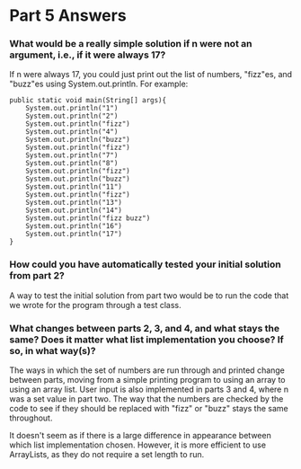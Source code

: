 # Part 5 Answers

### What would be a really simple solution if n were not an argument, i.e., if it were always 17?

If n were always 17, you could just print out the list of numbers, "fizz"es, and "buzz"es using System.out.println.  For example:

```
public static void main(String[] args){
    System.out.println("1")
    System.out.println("2")
    System.out.println("fizz")
    System.out.println("4")
    System.out.println("buzz")
    System.out.println("fizz")
    System.out.println("7")
    System.out.println("8")
    System.out.println("fizz")
    System.out.println("buzz")
    System.out.println("11")
    System.out.println("fizz")
    System.out.println("13")
    System.out.println("14")
    System.out.println("fizz buzz")
    System.out.println("16")
    System.out.println("17")
}
```

### How could you have automatically tested your initial solution from part 2?

A way to test the initial solution from part two would be to run the code that we wrote for the program through a test class.

### What changes between parts 2, 3, and 4, and what stays the same? Does it matter what list implementation you choose? If so, in what way(s)?

The ways in which the set of numbers are run through and printed change between parts, moving from a simple printing program to using an array to using an array list.  User input is also implemented in parts 3 and 4, where n was a set value in part two.  The way that the numbers are checked by the code to see if they should be replaced with "fizz" or "buzz" stays the same throughout.

It doesn't seem as if there is a large difference in appearance between which list implementation chosen.  However, it is more efficient to use ArrayLists, as they do not require a set length to run.
